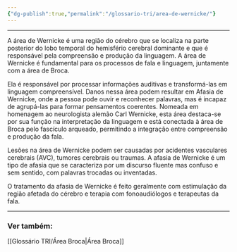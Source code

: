 ```yaml
---
{"dg-publish":true,"permalink":"/glossario-tri/area-de-wernicke/"}
---
```


---

A área de Wernicke é uma região do cérebro que se localiza na parte posterior do lobo temporal do hemisfério cerebral dominante e que é responsável pela compreensão e produção da linguagem. A área de Wernicke é fundamental para os processos de fala e linguagem, juntamente com a área de Broca.

Ela é responsável por processar informações auditivas e transformá-las em linguagem compreensível. Danos nessa área podem resultar em Afasia de Wernicke, onde a pessoa pode ouvir e reconhecer palavras, mas é incapaz de agrupá-las para formar pensamentos coerentes. Nomeada em homenagem ao neurologista alemão Carl Wernicke, esta área destaca-se por sua função na interpretação da linguagem e está conectada à área de Broca pelo fascículo arqueado, permitindo a integração entre compreensão e produção da fala. 

Lesões na área de Wernicke podem ser causadas por acidentes vasculares cerebrais (AVC), tumores cerebrais ou traumas. A afasia de Wernicke é um tipo de afasia que se caracteriza por um discurso fluente mas confuso e sem sentido, com palavras trocadas ou inventadas.

O tratamento da afasia de Wernicke é feito geralmente com estimulação da região afetada do cérebro e terapia com fonoaudiólogos e terapeutas da fala.


----

### Ver também:

[[Glossário TRI/Área Broca\|Área Broca]]
